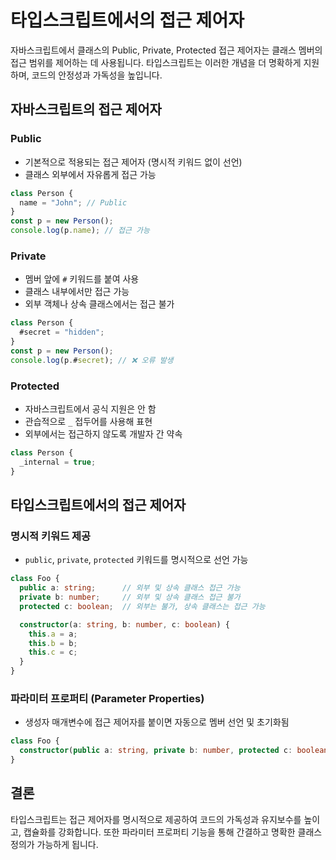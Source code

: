 # 타입스크립트에서의 접근 제어자

자바스크립트에서 클래스의 Public, Private, Protected 접근 제어자는 클래스 멤버의 접근 범위를 제어하는 데 사용됩니다. 타입스크립트는 이러한 개념을 더 명확하게 지원하며, 코드의 안정성과 가독성을 높입니다.

## 자바스크립트의 접근 제어자

### Public

* 기본적으로 적용되는 접근 제어자 (명시적 키워드 없이 선언)
* 클래스 외부에서 자유롭게 접근 가능

```js
class Person {
  name = "John"; // Public
}
const p = new Person();
console.log(p.name); // 접근 가능
```

### Private

* 멤버 앞에 `#` 키워드를 붙여 사용
* 클래스 내부에서만 접근 가능
* 외부 객체나 상속 클래스에서는 접근 불가

```js
class Person {
  #secret = "hidden";
}
const p = new Person();
console.log(p.#secret); // ❌ 오류 발생
```

### Protected

* 자바스크립트에서 공식 지원은 안 함
* 관습적으로 `_` 접두어를 사용해 표현
* 외부에서는 접근하지 않도록 개발자 간 약속

```js
class Person {
  _internal = true;
}
```

## 타입스크립트에서의 접근 제어자

### 명시적 키워드 제공

* `public`, `private`, `protected` 키워드를 명시적으로 선언 가능

```ts
class Foo {
  public a: string;      // 외부 및 상속 클래스 접근 가능
  private b: number;     // 외부 및 상속 클래스 접근 불가
  protected c: boolean;  // 외부는 불가, 상속 클래스는 접근 가능

  constructor(a: string, b: number, c: boolean) {
    this.a = a;
    this.b = b;
    this.c = c;
  }
}
```

### 파라미터 프로퍼티 (Parameter Properties)

* 생성자 매개변수에 접근 제어자를 붙이면 자동으로 멤버 선언 및 초기화됨

```ts
class Foo {
  constructor(public a: string, private b: number, protected c: boolean) {}
}
```

## 결론

타입스크립트는 접근 제어자를 명시적으로 제공하여 코드의 가독성과 유지보수를 높이고, 캡슐화를 강화합니다. 또한 파라미터 프로퍼티 기능을 통해 간결하고 명확한 클래스 정의가 가능하게 됩니다.